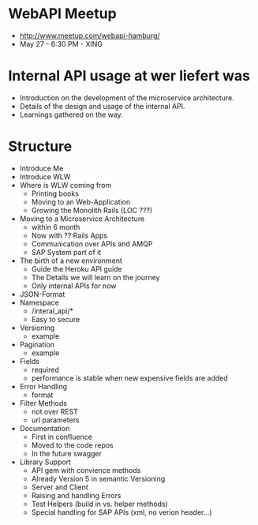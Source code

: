 # WebAPI Meetup
* http://www.meetup.com/webapi-hamburg/
* May 27 - 6:30 PM - XING

# Internal API usage at wer liefert was
* Introduction on the development of the microservice architecture.
* Details of the design and usage of the internal API.
* Learnings gathered on the way.

# Structure
* Introduce Me
* Introduce WLW
* Where is WLW coming from
  * Printing books
  * Moving to an Web-Application
  * Growing the Monolith Rails (LOC ???)
* Moving to a Microservice Architecture
  * within 6 month
  * Now with ?? Rails Apps
  * Communication over APIs and AMQP
  * SAP System part of it
* The birth of a new environment
  * Guide the Heroku API guide
  * The Details we will learn on the journey
  * Only internal APIs for now
* JSON-Format
* Namespace
  * /interal_api/*
  * Easy to secure
* Versioning
  * example
* Pagination
  * example
* Fields
  * required
  * performance is stable when new expensive fields are added
* Error Handling
  * format
* Filter Methods
  * not over REST
  * url parameters
* Documentation
  * First in confluence
  * Moved to the code repos
  * In the future swagger
* Library Support
  * API gem with convience methods
  * Already Version 5 in semantic Versioning
  * Server and Client
  * Raising and handling Errors
  * Test Helpers (build in vs. helper methods)
  * Special handling for SAP APIs (xml, no verion header...)
